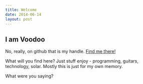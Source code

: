 ```yaml
---
title: Welcome
date: 2014-06-14
layout: post
---
```


## I am Voodoo

No, really, on github that is my handle. [Find me there!](http://github.com/voodoo)

What will you find here? Just stuff enjoy - programming, guitars, technology, solar. Mostly this is just for my own memory.

What were you saying?


<!-- 
* Item number one
* Item number two
  * A nested item
* A final item

or with numbers!

1. Remember to buy some milk
2. Drink the milk
3. Tweet that I remembered to buy the milk, and drank it

## Links

Want to link to a source? No problem. If you paste in url, like
[http://ghost.org](http://ghost.org/) - it'll automatically be linked up. But
if you want to customise your anchor text, you can do that too! Here's a link to
[the Ghost website](http://ghost.org/). Neat.

## What about Images?

Images work too! Already know the URL of the image you want to include in your
article? Simply paste it in like this to make it show up:

![The Ghost Logo](http://tryghost.org/ghost.png)

Not sure which image you want to use yet? That's ok too. Leave yourself a
descriptive placeholder and keep writing. Come back later and drag and drop the
image in to upload:

## Quoting

Sometimes a link isn't enough, you want to quote someone on what they've said.
It was probably very wisdomous. Is wisdomous a word? Find out in a future
release when we introduce spellcheck! For now - it's definitely a word.

> Wisdomous - it's definitely a word.

## Working with Code

Got a streak of geek? We've got you covered there, too. You can write inline
`<code>` blocks really easily with back ticks. Want to show off something more
comprehensive? 4 spaces of indentation gets you there.

```
awesome-thing {
  display: block;
  width: 100%;
}
```

## Ready for a Break?

Throw 3 or more dashes down on any new line and you've got yourself a fancy new
divider. Aw yeah.

---

## Advanced Usage

There's one fantastic secret about Markdown. If you want, you can write plain
old HTML and it'll still work! Very flexible.

<input type="text" placeholder="I'm an input field!">

That should be enough to get you started. Have fun - and let us know what you
think :)
 -->